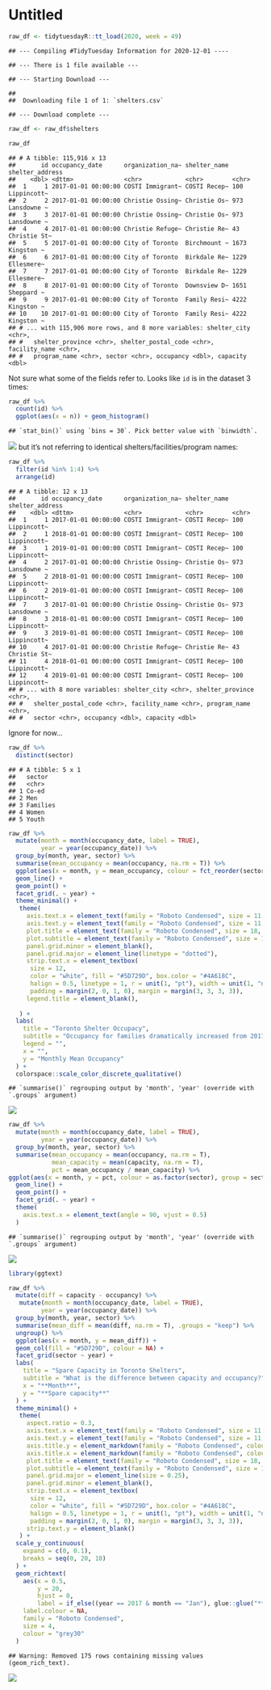 Untitled
================

``` r
raw_df <- tidytuesdayR::tt_load(2020, week = 49)
```

    ## --- Compiling #TidyTuesday Information for 2020-12-01 ----

    ## --- There is 1 file available ---

    ## --- Starting Download ---

    ## 
    ##  Downloading file 1 of 1: `shelters.csv`

    ## --- Download complete ---

``` r
raw_df <- raw_df$shelters
```

``` r
raw_df
```

    ## # A tibble: 115,916 x 13
    ##       id occupancy_date      organization_na~ shelter_name shelter_address
    ##    <dbl> <dttm>              <chr>            <chr>        <chr>          
    ##  1     1 2017-01-01 00:00:00 COSTI Immigrant~ COSTI Recep~ 100 Lippincott~
    ##  2     2 2017-01-01 00:00:00 Christie Ossing~ Christie Os~ 973 Lansdowne ~
    ##  3     3 2017-01-01 00:00:00 Christie Ossing~ Christie Os~ 973 Lansdowne ~
    ##  4     4 2017-01-01 00:00:00 Christie Refuge~ Christie Re~ 43 Christie St~
    ##  5     5 2017-01-01 00:00:00 City of Toronto  Birchmount ~ 1673 Kingston ~
    ##  6     6 2017-01-01 00:00:00 City of Toronto  Birkdale Re~ 1229 Ellesmere~
    ##  7     7 2017-01-01 00:00:00 City of Toronto  Birkdale Re~ 1229 Ellesmere~
    ##  8     8 2017-01-01 00:00:00 City of Toronto  Downsview D~ 1651 Sheppard ~
    ##  9     9 2017-01-01 00:00:00 City of Toronto  Family Resi~ 4222 Kingston ~
    ## 10    10 2017-01-01 00:00:00 City of Toronto  Family Resi~ 4222 Kingston ~
    ## # ... with 115,906 more rows, and 8 more variables: shelter_city <chr>,
    ## #   shelter_province <chr>, shelter_postal_code <chr>, facility_name <chr>,
    ## #   program_name <chr>, sector <chr>, occupancy <dbl>, capacity <dbl>

Not sure what some of the fields refer to. Looks like `id` is in the
dataset 3 times:

``` r
raw_df %>%
  count(id) %>%
  ggplot(aes(x = n)) + geom_histogram()
```

    ## `stat_bin()` using `bins = 30`. Pick better value with `binwidth`.

![](D:/Dropbox/ds_projects/tidytuesday/2020/2020_12_01/README_files/figure-gfm/unnamed-chunk-3-1.png)<!-- -->
but it’s not referring to identical shelters/facilities/program names:

``` r
raw_df %>%
  filter(id %in% 1:4) %>%
  arrange(id)
```

    ## # A tibble: 12 x 13
    ##       id occupancy_date      organization_na~ shelter_name shelter_address
    ##    <dbl> <dttm>              <chr>            <chr>        <chr>          
    ##  1     1 2017-01-01 00:00:00 COSTI Immigrant~ COSTI Recep~ 100 Lippincott~
    ##  2     1 2018-01-01 00:00:00 COSTI Immigrant~ COSTI Recep~ 100 Lippincott~
    ##  3     1 2019-01-01 00:00:00 COSTI Immigrant~ COSTI Recep~ 100 Lippincott~
    ##  4     2 2017-01-01 00:00:00 Christie Ossing~ Christie Os~ 973 Lansdowne ~
    ##  5     2 2018-01-01 00:00:00 COSTI Immigrant~ COSTI Recep~ 100 Lippincott~
    ##  6     2 2019-01-01 00:00:00 COSTI Immigrant~ COSTI Recep~ 100 Lippincott~
    ##  7     3 2017-01-01 00:00:00 Christie Ossing~ Christie Os~ 973 Lansdowne ~
    ##  8     3 2018-01-01 00:00:00 COSTI Immigrant~ COSTI Recep~ 100 Lippincott~
    ##  9     3 2019-01-01 00:00:00 COSTI Immigrant~ COSTI Recep~ 100 Lippincott~
    ## 10     4 2017-01-01 00:00:00 Christie Refuge~ Christie Re~ 43 Christie St~
    ## 11     4 2018-01-01 00:00:00 COSTI Immigrant~ COSTI Recep~ 100 Lippincott~
    ## 12     4 2019-01-01 00:00:00 COSTI Immigrant~ COSTI Recep~ 100 Lippincott~
    ## # ... with 8 more variables: shelter_city <chr>, shelter_province <chr>,
    ## #   shelter_postal_code <chr>, facility_name <chr>, program_name <chr>,
    ## #   sector <chr>, occupancy <dbl>, capacity <dbl>

Ignore for now…

``` r
raw_df %>%
  distinct(sector)
```

    ## # A tibble: 5 x 1
    ##   sector  
    ##   <chr>   
    ## 1 Co-ed   
    ## 2 Men     
    ## 3 Families
    ## 4 Women   
    ## 5 Youth

``` r
raw_df %>%
  mutate(month = month(occupancy_date, label = TRUE),
         year = year(occupancy_date)) %>%
  group_by(month, year, sector) %>%
  summarise(mean_occupancy = mean(occupancy, na.rm = T)) %>%
  ggplot(aes(x = month, y = mean_occupancy, colour = fct_reorder(sector, mean_occupancy, .desc = TRUE), group = sector)) +
  geom_line() +
  geom_point() +
  facet_grid(. ~ year) +
  theme_minimal() + 
   theme(
     axis.text.x = element_text(family = "Roboto Condensed", size = 11, colour = "grey30", angle = 90, vjust = 0.5),
     axis.text.y = element_text(family = "Roboto Condensed", size = 11, colour = "grey30"),
     plot.title = element_text(family = "Roboto Condensed", size = 18, colour = "#000000", face = "bold"),
     plot.subtitle = element_text(family = "Roboto Condensed", size = 16, colour = "#000000"),
     panel.grid.minor = element_blank(),
     panel.grid.major = element_line(linetype = "dotted"),
     strip.text.x = element_textbox(
      size = 12,
      color = "white", fill = "#5D729D", box.color = "#4A618C",
      halign = 0.5, linetype = 1, r = unit(1, "pt"), width = unit(1, "npc"),
      padding = margin(2, 0, 1, 0), margin = margin(3, 3, 3, 3)),
     legend.title = element_blank(),
     
   ) +
  labs(
    title = "Toronto Shelter Occupacy",
    subtitle = "Occupancy for families dramatically increased from 2017 into 2018",
    legend = "",
    x = "",
    y = "Monthly Mean Occupancy"
  ) +
  colorspace::scale_color_discrete_qualitative()
```

    ## `summarise()` regrouping output by 'month', 'year' (override with `.groups` argument)

![](D:/Dropbox/ds_projects/tidytuesday/2020/2020_12_01/README_files/figure-gfm/unnamed-chunk-6-1.png)<!-- -->

``` r
raw_df %>%
  mutate(month = month(occupancy_date, label = TRUE),
         year = year(occupancy_date)) %>%
  group_by(month, year, sector) %>%
  summarise(mean_occupancy = mean(occupancy, na.rm = T),
            mean_capacity = mean(capacity, na.rm = T),
            pct = mean_occupancy / mean_capacity) %>%
ggplot(aes(x = month, y = pct, colour = as.factor(sector), group = sector)) +
  geom_line() +
  geom_point() +
  facet_grid(. ~ year) +
  theme(
    axis.text.x = element_text(angle = 90, vjust = 0.5)
  )
```

    ## `summarise()` regrouping output by 'month', 'year' (override with `.groups` argument)

![](D:/Dropbox/ds_projects/tidytuesday/2020/2020_12_01/README_files/figure-gfm/unnamed-chunk-7-1.png)<!-- -->

``` r
library(ggtext)

raw_df %>%
  mutate(diff = capacity - occupancy) %>%
   mutate(month = month(occupancy_date, label = TRUE),
         year = year(occupancy_date)) %>%
  group_by(month, year, sector) %>%
  summarise(mean_diff = mean(diff, na.rm = T), .groups = "keep") %>%
  ungroup() %>%
  ggplot(aes(x = month, y = mean_diff)) +
  geom_col(fill = "#5D729D", colour = NA) +
  facet_grid(sector ~ year) +
  labs(
    title = "Spare Capacity in Toronto Shelters",
    subtitle = "What is the difference between capacity and occupancy?",
    x = "**Month**",
    y = "**Spare capacity**"
  ) +
  theme_minimal() + 
   theme(
     aspect.ratio = 0.3,
     axis.text.x = element_text(family = "Roboto Condensed", size = 11, colour = "grey30", angle = 90, vjust = 0.5),
     axis.text.y = element_text(family = "Roboto Condensed", size = 11, colour = "grey30"),
     axis.title.y = element_markdown(family = "Roboto Condensed", colour = "grey30", margin = margin(0, 3, 0, 0, "pt"), hjust = 1, vjust = 1),
     axis.title.x = element_markdown(family = "Roboto Condensed", colour = "grey30", margin = margin(3, 0, 0, 0, "pt"), hjust = 1, vjust = 1),
     plot.title = element_text(family = "Roboto Condensed", size = 18, colour = "#000000", face = "bold"),
     plot.subtitle = element_text(family = "Roboto Condensed", size = 16, colour = "#000000"),
     panel.grid.major = element_line(size = 0.25),
     panel.grid.minor = element_blank(),
     strip.text.x = element_textbox(
      size = 12,
      color = "white", fill = "#5D729D", box.color = "#4A618C",
      halign = 0.5, linetype = 1, r = unit(1, "pt"), width = unit(1, "npc"),
      padding = margin(2, 0, 1, 0), margin = margin(3, 3, 3, 3)),
     strip.text.y = element_blank()
   ) +
  scale_y_continuous(
    expand = c(0, 0.1),
    breaks = seq(0, 20, 10)
  ) +
  geom_richtext(
    aes(x = 0.5,
        y = 20,
        hjust = 0,
        label = if_else((year == 2017 & month == "Jan"), glue::glue("**{sector}**"), NA_character_)),
    label.colour = NA,
    family = "Roboto Condensed", 
    size = 4, 
    colour = "grey30"
  )
```

    ## Warning: Removed 175 rows containing missing values (geom_rich_text).

![](D:/Dropbox/ds_projects/tidytuesday/2020/2020_12_01/README_files/figure-gfm/unnamed-chunk-8-1.png)<!-- -->

